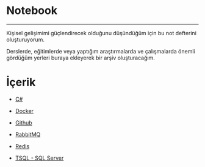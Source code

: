 # Notebook
---

Kişisel gelişimimi güçlendirecek olduğunu düşündüğüm için bu not defterini oluşturuyorum. 

Derslerde, eğitimlerde veya yaptığım araştırmalarda ve çalışmalarda önemli gördüğüm yerleri buraya ekleyerek bir arşiv oluşturacağım.

# İçerik

- [C#](https://github.com/AhmetOsmn/Notebook/tree/main/C%23)

- [Docker](https://github.com/AhmetOsmn/Notebook/tree/main/Docker)

- [Github](https://github.com/AhmetOsmn/Notebook/blob/main/GitHub/GitHubKullanimi.md)

- [RabbitMQ](https://github.com/AhmetOsmn/Notebook/tree/main/RabbitMQ)

- [Redis](https://github.com/AhmetOsmn/Notebook/blob/main/Redis/RedisNedir.md)

- [TSQL - SQL Server](https://github.com/AhmetOsmn/Notebook/tree/main/TSQL%20-%20SQL%20Server)
